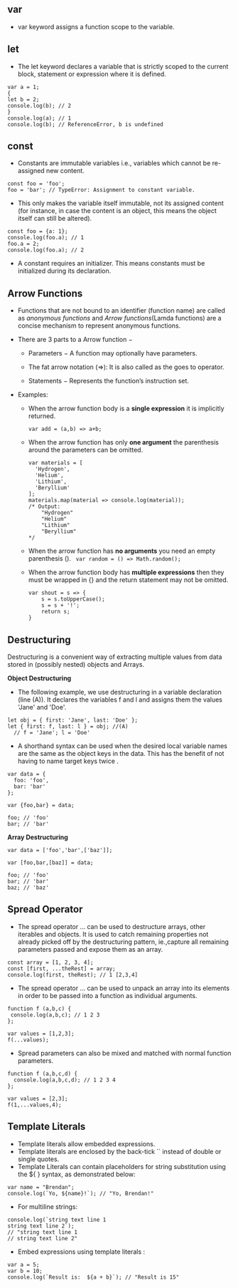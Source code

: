 ﻿

## var

 - var keyword assigns a function scope to the variable.

## let

 - The let keyword declares a variable that is strictly scoped to the current block, statement or expression where it is defined.
 
 ```
var a = 1;
{
let b = 2;
console.log(b); // 2
}
console.log(a); // 1
console.log(b); // ReferenceError, b is undefined
```
## const

 - Constants are immutable variables i.e., variables which cannot be re-assigned new content. 
 ```
const foo = 'foo';
foo = 'bar'; // TypeError: Assignment to constant variable.
```
    
 -  This only makes the variable itself immutable, not its assigned content (for instance, in case the content is an object, this means the object itself can still be altered).
 ```
 const foo = {a: 1};
 console.log(foo.a); // 1
foo.a = 2;
console.log(foo.a); // 2
 ```

 - A constant requires an initializer. This means constants must be initialized during its declaration.
## Arrow Functions

 - Functions that are not bound to an identifier (function name) are called as *anonymous functions* and *Arrow functions*(Lamda functions) are a concise mechanism to represent anonymous functions.
 - There are 3 parts to a Arrow function −

	 - Parameters − A function may optionally have parameters.

	 - The fat arrow notation (=>): It is also called as the goes to operator.

	 - Statements − Represents the function’s instruction set.
	 

 - Examples: 

	 - When the arrow function body is a **single expression** it is implicitly returned.

		``var add = (a,b) => a+b;``
		
	- When the arrow function has only **one argument** the parenthesis around the parameters can be omitted.

		```
		var materials = [
		  'Hydrogen',
		  'Helium',
		  'Lithium',
		  'Beryllium'
		];
		materials.map(material => console.log(material)); 
		/* Output: 
			"Hydrogen"
			"Helium"
			"Lithium"
			"Beryllium"
		*/

	- When the arrow function has **no arguments** you need an empty parenthesis ().
	`` var random = () => Math.random();``
	- When the arrow function body has **multiple expressions** then they must be wrapped in {} and the return statement may not be omitted.
		```
		var shout = s => {
			s = s.toUpperCase();
			s = s + '!';
			return s;
        }
		```

	

## Destructuring

 Destructuring is a convenient way of extracting multiple values from data stored in (possibly nested) objects and Arrays. 
 
  **Object Destructuring**
	   

 - The following example, we use destructuring in a variable declaration (line (A)). It declares the variables f and l and assigns them the values 'Jane' and 'Doe'.
  ```
  let obj = { first: 'Jane', last: 'Doe' };
let { first: f, last: l } = obj; //(A)
    // f = 'Jane'; l = 'Doe'
  ```

 - A shorthand syntax can be used when the desired local variable names are the same as the object keys in the data. This has the benefit of not having to name target keys twice .
```
var data = {
  foo: 'foo',
  bar: 'bar'
};

var {foo,bar} = data;

foo; // 'foo'
bar; // 'bar'
```
**Array Destructuring**
```
var data = ['foo','bar',['baz']];

var [foo,bar,[baz]] = data;

foo; // 'foo'
bar; // 'bar'
baz; // 'baz'
```

## Spread Operator

 - The spread operator ... can be used to destructure arrays, other iterables and objects. It is used to catch remaining properties not already picked off by the destructuring pattern, ie.,capture all remaining parameters passed  and expose them as an array. 

```
const array = [1, 2, 3, 4];
const [first, ...theRest] = array;
console.log(first, theRest); // 1 [2,3,4]
```

 - The spread operator ... can be used to unpack an array into its elements in order to be passed into a function as individual arguments.
 ```
 function f (a,b,c) {
  console.log(a,b,c); // 1 2 3
};

var values = [1,2,3];
f(...values); 
 ```

 - Spread parameters can also be mixed and matched with normal function parameters.
```
function f (a,b,c,d) {
  console.log(a,b,c,d); // 1 2 3 4
};

var values = [2,3];
f(1,...values,4); 
```
## Template Literals

 - Template literals allow embedded expressions.
 - Template literals are enclosed by the back-tick ``   instead of double or single quotes.
 - Template Literals can contain placeholders for string substitution using the ${ } syntax, as demonstrated below:

```
var name = "Brendan";
console.log(`Yo, ${name}!`); // "Yo, Brendan!"
```

 - For multiline strings: 
  ```
 console.log(`string text line 1
string text line 2`);
// "string text line 1
// string text line 2"
```
 - Embed expressions using template literals : 
 ```
 var a = 5;
var b = 10;
console.log(`Result is:  ${a + b}`); // "Result is 15"
 ```

